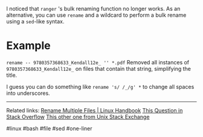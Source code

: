 I noticed that `ranger` 's bulk renaming function no longer works. As an alternative, you can use `rename` and a wildcard to perform a bulk rename using a `sed`-like syntax.

# Example
`rename -- 9780357368633_Kendall12e_ '' *.pdf`
Removed all instances of `9780357368633_Kendall12e_` on files that contain that string, simplifying the title.

I guess you can do something like `rename 's/ /_/g' *` to change all spaces into underscores.


---
Related links:
[Rename Multiple Files | Linux Handbook](https://linuxhandbook.com/rename-multiple-files/)
[This Question in Stack Overflow](https://stackoverflow.com/questions/5281956/renaming-a-set-of-files-in-linux)
[This other one from Unix Stack Exchange](https://unix.stackexchange.com/questions/1136/batch-renaming-files)

#linux #bash #file #sed #one-liner